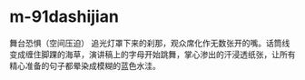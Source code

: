 # m-91dashijian
舞台恐惧（空间压迫） 追光灯罩下来的刹那，观众席化作无数张开的嘴。话筒线变成缠住脚踝的海草，演讲稿上的字母开始跳舞，掌心渗出的汗浸透纸张，让所有精心准备的句子都晕染成模糊的蓝色水洼。
